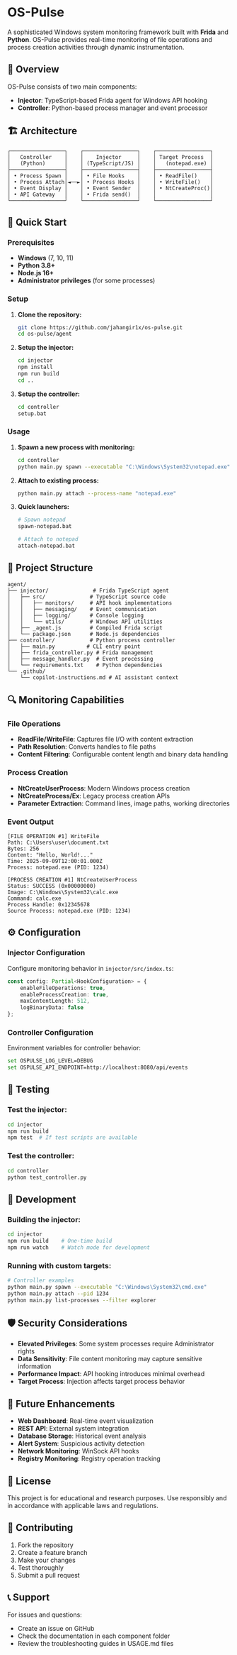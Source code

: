 # OS-Pulse

A sophisticated Windows system monitoring framework built with **Frida** and **Python**. OS-Pulse provides real-time monitoring of file operations and process creation activities through dynamic instrumentation.

## 🎯 Overview

OS-Pulse consists of two main components:
- **Injector**: TypeScript-based Frida agent for Windows API hooking
- **Controller**: Python-based process manager and event processor

## 🏗️ Architecture

```
┌─────────────────┐    ┌─────────────────┐    ┌─────────────────┐
│   Controller    │    │    Injector     │    │ Target Process  │
│   (Python)      │    │ (TypeScript/JS) │    │   (notepad.exe) │
├─────────────────┤    ├─────────────────┤    ├─────────────────┤
│ • Process Spawn │    │ • File Hooks    │    │ • ReadFile()    │
│ • Process Attach│◄──►│ • Process Hooks │    │ • WriteFile()   │
│ • Event Display │    │ • Event Sender  │    │ • NtCreateProc()│
│ • API Gateway   │    │ • Frida send()  │    │                 │
└─────────────────┘    └─────────────────┘    └─────────────────┘
```

## 🚀 Quick Start

### Prerequisites
- **Windows** (7, 10, 11)
- **Python 3.8+**
- **Node.js 16+**
- **Administrator privileges** (for some processes)

### Setup

1. **Clone the repository:**
   ```bash
   git clone https://github.com/jahangir1x/os-pulse.git
   cd os-pulse/agent
   ```

2. **Setup the injector:**
   ```bash
   cd injector
   npm install
   npm run build
   cd ..
   ```

3. **Setup the controller:**
   ```bash
   cd controller
   setup.bat
   ```

### Usage

1. **Spawn a new process with monitoring:**
   ```bash
   cd controller
   python main.py spawn --executable "C:\Windows\System32\notepad.exe"
   ```

2. **Attach to existing process:**
   ```bash
   python main.py attach --process-name "notepad.exe"
   ```

3. **Quick launchers:**
   ```bash
   # Spawn notepad
   spawn-notepad.bat
   
   # Attach to notepad
   attach-notepad.bat
   ```

## 📁 Project Structure

```
agent/
├── injector/              # Frida TypeScript agent
│   ├── src/              # TypeScript source code
│   │   ├── monitors/     # API hook implementations
│   │   ├── messaging/    # Event communication
│   │   ├── logging/      # Console logging
│   │   └── utils/        # Windows API utilities
│   ├── _agent.js         # Compiled Frida script
│   └── package.json      # Node.js dependencies
├── controller/           # Python process controller
│   ├── main.py          # CLI entry point
│   ├── frida_controller.py # Frida management
│   ├── message_handler.py  # Event processing
│   └── requirements.txt    # Python dependencies
└── .github/
    └── copilot-instructions.md # AI assistant context
```

## 🔍 Monitoring Capabilities

### File Operations
- **ReadFile/WriteFile**: Captures file I/O with content extraction
- **Path Resolution**: Converts handles to file paths
- **Content Filtering**: Configurable content length and binary data handling

### Process Creation
- **NtCreateUserProcess**: Modern Windows process creation
- **NtCreateProcess/Ex**: Legacy process creation APIs
- **Parameter Extraction**: Command lines, image paths, working directories

### Event Output
```
[FILE OPERATION #1] WriteFile
Path: C:\Users\user\document.txt
Bytes: 256
Content: "Hello, World!..."
Time: 2025-09-09T12:00:01.000Z
Process: notepad.exe (PID: 1234)

[PROCESS CREATION #1] NtCreateUserProcess
Status: SUCCESS (0x00000000)
Image: C:\Windows\System32\calc.exe
Command: calc.exe
Process Handle: 0x12345678
Source Process: notepad.exe (PID: 1234)
```

## ⚙️ Configuration

### Injector Configuration
Configure monitoring behavior in `injector/src/index.ts`:
```typescript
const config: Partial<HookConfiguration> = {
    enableFileOperations: true,
    enableProcessCreation: true,
    maxContentLength: 512,
    logBinaryData: false
};
```

### Controller Configuration
Environment variables for controller behavior:
```bash
set OSPULSE_LOG_LEVEL=DEBUG
set OSPULSE_API_ENDPOINT=http://localhost:8080/api/events
```

## 🧪 Testing

### Test the injector:
```bash
cd injector
npm run build
npm test  # If test scripts are available
```

### Test the controller:
```bash
cd controller
python test_controller.py
```

## 🔧 Development

### Building the injector:
```bash
cd injector
npm run build    # One-time build
npm run watch    # Watch mode for development
```

### Running with custom targets:
```bash
# Controller examples
python main.py spawn --executable "C:\Windows\System32\cmd.exe"
python main.py attach --pid 1234
python main.py list-processes --filter explorer
```

## 🛡️ Security Considerations

- **Elevated Privileges**: Some system processes require Administrator rights
- **Data Sensitivity**: File content monitoring may capture sensitive information
- **Performance Impact**: API hooking introduces minimal overhead
- **Target Process**: Injection affects target process behavior

## 🔮 Future Enhancements

- **Web Dashboard**: Real-time event visualization
- **REST API**: External system integration
- **Database Storage**: Historical event analysis
- **Alert System**: Suspicious activity detection
- **Network Monitoring**: WinSock API hooks
- **Registry Monitoring**: Registry operation tracking

## 📝 License

This project is for educational and research purposes. Use responsibly and in accordance with applicable laws and regulations.

## 🤝 Contributing

1. Fork the repository
2. Create a feature branch
3. Make your changes
4. Test thoroughly
5. Submit a pull request

## 📞 Support

For issues and questions:
- Create an issue on GitHub
- Check the documentation in each component folder
- Review the troubleshooting guides in USAGE.md files
